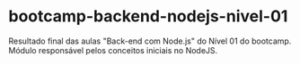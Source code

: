 # bootcamp-backend-nodejs-nivel-01
Resultado final das aulas "Back-end com Node.js" do Nível 01 do bootcamp. Módulo responsável pelos conceitos iniciais no NodeJS.
